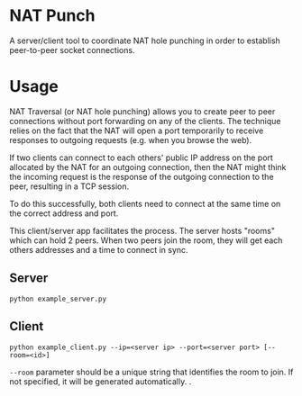 # NAT Punch

A server/client tool to coordinate NAT hole punching in order to establish peer-to-peer socket connections.

# Usage

NAT Traversal (or NAT hole punching) allows you to create peer to peer connections without port forwarding on any of the clients. The technique relies on the fact that the NAT will open a port temporarily to receive responses to outgoing requests (e.g. when you browse the web).

If two clients can connect to each others' public IP address on the port allocated by the NAT for an outgoing connection, then the NAT might think the incoming request is the response of the outgoing connection to the peer, resulting in a TCP session.

To do this successfully, both clients need to connect at the same time on the correct address and port.

This client/server app facilitates the process. The server hosts "rooms" which can hold 2 peers. When two peers join the room, they will get each others addresses and a time to connect in sync.

## Server

```
python example_server.py
```

## Client

```
python example_client.py --ip=<server ip> --port=<server port> [--room=<id>]
```

`--room` parameter should be a unique string that identifies the room to join. If not specified, it will be generated automatically.
.
